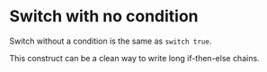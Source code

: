 # Switch with no condition

Switch without a condition is the same as `switch true`.

This construct can be a clean way to write long if-then-else chains.
